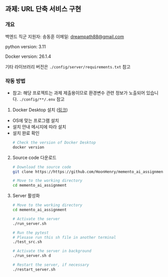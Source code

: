 ## 과제: URL 단축 서비스 구현

### 개요
백엔드 직군 지원자: 송동훈
이메일: dreampath88@gmail.com

python version: 3.11

Docker version: 26.1.4

기타 라이브러리 버전은 `./config/server/requirements.txt` 참고

### 작동 방법

- 참고: 해당 프로젝트는 과제 제출용이므로 환경변수 관련 정보가 노출되어 있습니다. `./config/**/.env` 참고

1. Docker Desktop 설치 ([링크](https://www.docker.com/products/docker-desktop/))
  - OS에 맞는 프로그램 설치
  - 설치 안내 메시지에 따라 설치
  - 설치 완료 확인
    ```sh
    # Check the version of Docker Desktop
    docker version
    ```
 
2. Source code 다운로드
   ```sh
   # Download the source code
   git clone https://https://github.com/HoonHenry/memento_ai_assignment

   # Move to the working directory
   cd memento_ai_assignment
   ```

3. Server 활성화
   ```sh
   # Move to the working directory
   cd memento_ai_assignment

   # Activate the server
   ./run_server.sh

   # Run the pytest
   # Plesase run this sh file in another terminal
   ./test_src.sh

   # Activate the server in background
   ./run_server.sh d

   # Restart the server, if necessary
   ./restart_server.sh
   ```
   
